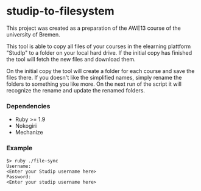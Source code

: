 studip-to-filesystem
====================

This project was created as a preparation of the AWE13 course of the university of Bremen.

This tool is able to copy all files of your courses in the elearning plattform "StudIp" to a folder on your local hard
drive. If the initial copy has finished the tool will fetch the new files and download them.

On the initial copy the tool will create a folder for each course and save the files there. If you doesn't like the
simplified names, simply rename the folders to something you like more. On the next run of the script it will recognize
the rename and update the renamed folders.

### Dependencies


- Ruby >= 1.9
- Nokogiri
- Mechanize

### Example
    $> ruby ./file-sync
    Username:
    <Enter your Studip username here>
    Password:
    <Enter your studip username here>

